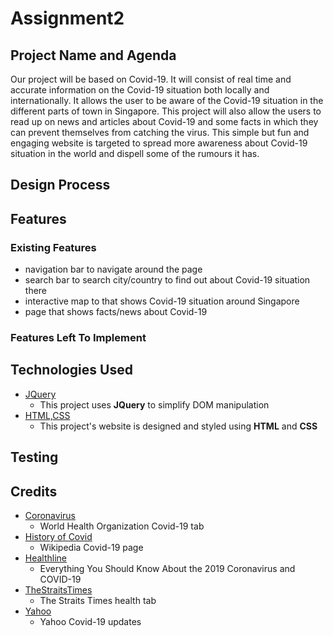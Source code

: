 # Assignment2

Project Name and Agenda
----------------------- 
Our project will be based on Covid-19. It will consist of real time and accurate information on the Covid-19 situation both locally and internationally. It allows the user to be aware of the Covid-19 situation in the different parts of town in Singapore. This project will also allow the users to read up on news and articles about Covid-19 and some facts in which they can prevent themselves from catching the virus. This simple but fun and engaging website is targeted to spread more awareness about Covid-19 situation in the world and dispell some of the rumours it has.

Design Process
--------------

Features
--------
### Existing Features
-   navigation bar to navigate around the page
-   search bar to search city/country to find out about Covid-19 situation there
-   interactive map to that shows Covid-19 situation around Singapore
-   page that shows facts/news about Covid-19

### Features Left To Implement

Technologies Used
-----------------
-   [JQuery](https://jquery.com)
    -   This project uses **JQuery** to simplify DOM manipulation
-   [HTML,CSS](https://html.com)
    -   This project's website is designed and styled using **HTML** and **CSS**

Testing
-------

Credits
-------
-  [Coronavirus](https://www.who.int/health-topics/coronavirus#tab=tab_1)
    -   World Health Organization Covid-19 tab
-  [History of Covid](https://en.wikipedia.org/wiki/COVID-19#History)
    -   Wikipedia Covid-19 page
-  [Healthline](https://www.healthline.com/health/coronavirus-covid-19#)
    -   Everything You Should Know About the 2019 Coronavirus and COVID-19
-  [TheStraitsTimes](https://www.straitstimes.com/singapore/health)
    -   The Straits Times health tab
-  [Yahoo](https://sg.news.yahoo.com/health/)
    -   Yahoo Covid-19 updates
